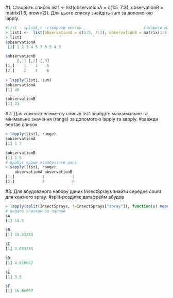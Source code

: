 #1. Створить список list1 <- list(observationA = c(1:5, 7:3), observationB = matrix(1:6, nrow=2)). Для цього списку знайдіть sum за допомогою lapply.

```r
#list - spisok,с -створити вектор ,                         створити матрицю з 2 рядками
> list1 <-  list(observationA = c(1:5, 7:3), observationB = matrix(1:6, nrow=2))
> list1
$observationA
 [1] 1 2 3 4 5 7 6 5 4 3

$observationB
     [,1] [,2] [,3]
[1,]    1    3    5
[2,]    2    4    6
  
> lapply(list1, sum)
$observationA
[1] 40

$observationB
[1] 21
```

#2. Для кожного елементу списку list1 знайдіть максимальне та мінімальне значення (range) за допомогою lapply та sapply.
 #завжди вертає список 
 ```r
> lapply(list1, range)
$observationA
[1] 1 7

$observationB
[1] 1 6
# пробує краще відобразити дані
> sapply(list1, range)
     observationA observationB
[1,]            1            1
[2,]            7            6
```
 #3. Для вбудованого набору даних InsectSprays знайти середнє count для кожного spray.
#split-розділяє  датафрейм вбудов
 ```r
> lapply(split(InsectSprays, f=InsectSprays["spray"]), function(x) mean(x$count))
# видало списком бо лаплай
$A
[1] 14.5

$B
[1] 15.33333

$C
[1] 2.083333

$D
[1] 4.916667

$E
[1] 3.5

$F
[1] 16.66667

 ```
